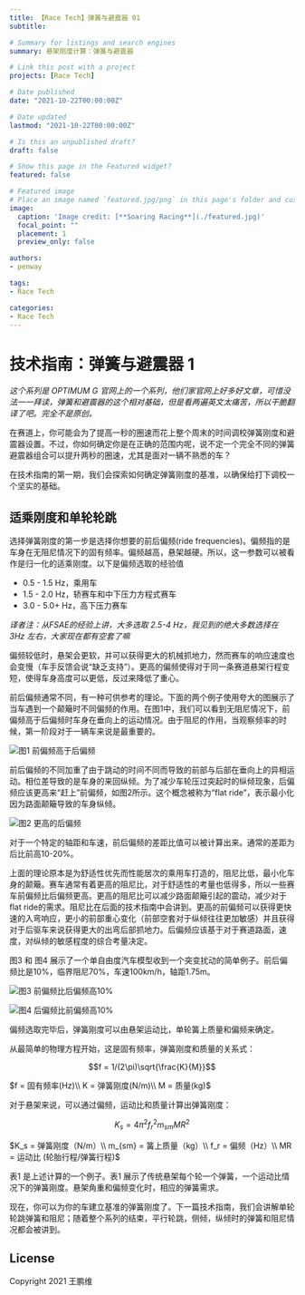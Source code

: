 ```yaml
---
title: 【Race Tech】弹簧与避震器 01
subtitle: 

# Summary for listings and search engines
summary: 悬架刚度计算：弹簧与避震器

# Link this post with a project
projects: [Race Tech]

# Date published
date: "2021-10-22T00:00:00Z"

# Date updated
lastmod: "2021-10-22T00:00:00Z"

# Is this an unpublished draft?
draft: false

# Show this page in the Featured widget?
featured: false

# Featured image
# Place an image named `featured.jpg/png` in this page's folder and customize its options here.
image:
  caption: 'Image credit: [**Soaring Racing**](./featured.jpg)'
  focal_point: ""
  placement: 1
  preview_only: false

authors:
- penway

tags:
- Race Tech

categories:
- Race Tech
---
```


# 技术指南：弹簧与避震器 1

*这个系列是 OPTIMUM G 官网上的一个系列，他们家官网上好多好文章，可惜没法一一拜读，弹簧和避震器的这个相对基础，但是看两遍英文太痛苦，所以干脆翻译了吧。完全不是原创。*

在赛道上，你可能会为了提高一秒的圈速而花上整个周末的时间调校弹簧刚度和避震器设置。不过，你如何确定你是在正确的范围内呢，说不定一个完全不同的弹簧避震器组合可以提升两秒的圈速，尤其是面对一辆不熟悉的车？

在技术指南的第一期，我们会探索如何确定弹簧刚度的基准，以确保给打下调校一个坚实的基础。

## 适乘刚度和单轮轮跳

选择弹簧刚度的第一步是选择你想要的前后偏频(ride frequencies)。偏频指的是车身在无阻尼情况下的固有频率。偏频越高，悬架越硬。所以，这一参数可以被看作是归一化的适乘刚度。以下是偏频选取的经验值

- 0.5 - 1.5 Hz，乘用车
- 1.5 - 2.0 Hz，轿赛车和中下压力方程式赛车
- 3.0 - 5.0+ Hz，高下压力赛车

*译者注：从FSAE的经验上讲，大多选取 2.5-4 Hz，我见到的绝大多数选择在 3Hz 左右，大家现在都有空套了嘛*

偏频较低时，悬架会更软，并可以获得更大的机械抓地力，然而赛车的响应速度也会变慢（车手反馈会说“缺乏支持”）。更高的偏频使得对于同一条赛道悬架行程变短，使得车身高度可以更低，反过来降低了重心。

前后偏频通常不同，有一种可供参考的理论。下面的两个例子使用夸大的图展示了当车遇到一个颠簸时不同偏频的作用。在图1中，我们可以看到无阻尼情况下，前偏频高于后偏频时车身在垂向上的运动情况。由于阻尼的作用，当观察频率的时候，第一阶段对于一辆车来说是最重要的。

![图1 前偏频高于后偏频](https://penway.cn/post/racetech/springdampers/01/1.jpg)

前后偏频的不同加重了由于跳动的时间不同而导致的前部与后部在垂向上的异相运动。相位差导致的是车身的来回纵倾。为了减少车轮压过突起时的纵倾现象，后偏频应该更高来“赶上”前偏频，如图2所示。这个概念被称为“flat ride”，表示最小化因为路面颠簸导致的车身纵倾。

![图2 更高的后偏频](https://penway.cn/post/racetech/springdampers/01/2.jpg)

对于一个特定的轴距和车速，前后偏频的差距比值可以被计算出来。通常的差距为后比前高10-20%。

上面的理论原本是为舒适性优先而性能居次的乘用车打造的，阻尼比低，最小化车身的颠簸。赛车通常有着更高的阻尼比，对于舒适性的考量也低得多，所以一些赛车前偏频比后偏频更高。更高的阻尼比可以减少路面颠簸引起的震动，减少对于flat ride的需求。阻尼比在后面的技术指南中会讲到。更高的前偏频可以获得更快速的入弯响应，更小的前部重心变化（前部空套对于纵倾往往更加敏感）并且获得对于后驱车来说获得更大的出弯后部抓地力。后偏频应该基于对于赛道路面，速度，对纵倾的敏感程度的综合考量决定。

图3 和 图4 展示了一个单自由度汽车模型收到一个突变扰动的简单例子。前后偏频比是10%，临界阻尼70%，车速100km/h，轴距1.75m。

![图3 前偏频比后偏频高10%](https://penway.cn/post/racetech/springdampers/01/3.jpg)

![图4 后偏频比前偏频高10%](https://penway.cn/post/racetech/springdampers/01/4.jpg)

偏频选取完毕后，弹簧刚度可以由悬架运动比，单轮簧上质量和偏频来确定。

从最简单的物理方程开始，这是固有频率，弹簧刚度和质量的关系式：

$$f = 1/(2\pi)\sqrt{\frac{K}{M}}$$

$f = 固有频率(Hz)\\
K = 弹簧刚度(N/m)\\
M = 质量(kg)$

对于悬架来说，可以通过偏频，运动比和质量计算出弹簧刚度：

$$K_s = 4 \pi^2 f_r^2 m_{sm} {MR}^2$$

$K_s = 弹簧刚度（N/m）\\
m_{sm} = 簧上质量（kg）\\
f_r = 偏频（Hz）\\
MR = 运动比 (轮胎行程/弹簧行程)$

表1 是上述计算的一个例子。表1 展示了传统悬架每个轮一个弹簧，一个运动比情况下的弹簧刚度。悬架角重和偏频变化时，相应的弹簧需求。

现在，你可以为你的车建立基准的弹簧刚度了。下一篇技术指南，我们会讲解单轮轮跳弹簧和阻尼；随着整个系列的结束，平行轮跳，侧倾，纵倾时的弹簧和阻尼情况都会被讲到。

## License

Copyright 2021 王鹏维